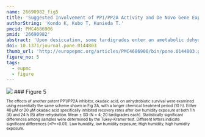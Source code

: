 ```yaml
---
name: 26690982_fig5
title: 'Suggested Involvement of PP1/PP2A Activity and De Novo Gene Expression in Anhydrobiotic Survival in a Tardigrade, Hypsibius dujardini, by Chemical Genetic Approach.'
authorString: 'Kondo K, Kubo T, Kunieda T.'
pmcid: PMC4686906
pmid: '26690982'
abstract: 'Upon desiccation, some tardigrades enter an ametabolic dehydrated state called anhydrobiosis and can survive a desiccated environment in this state. For successful transition to anhydrobiosis, some anhydrobiotic tardigrades require pre-incubation under high humidity conditions, a process called preconditioning, prior to exposure to severe desiccation. Although tardigrades are thought to prepare for transition to anhydrobiosis during preconditioning, the molecular mechanisms governing such processes remain unknown. In this study, we used chemical genetic approaches to elucidate the regulatory mechanisms of anhydrobiosis in the anhydrobiotic tardigrade, Hypsibius dujardini. We first demonstrated that inhibition of transcription or translation drastically impaired anhydrobiotic survival, suggesting that de novo gene expression is required for successful transition to anhydrobiosis in this tardigrade. We then screened 81 chemicals and identified 5 chemicals that significantly impaired anhydrobiotic survival after severe desiccation, in contrast to little or no effect on survival after high humidity exposure only. In particular, cantharidic acid, a selective inhibitor of protein phosphatase (PP) 1 and PP2A, exhibited the most profound inhibitory effects. Another PP1/PP2A inhibitor, okadaic acid, also significantly and specifically impaired anhydrobiotic survival, suggesting that PP1/PP2A activity plays an important role for anhydrobiosis in this species. This is, to our knowledge, the first report of the required activities of signaling molecules for desiccation tolerance in tardigrades. The identified inhibitory chemicals could provide novel clues to elucidate the regulatory mechanisms underlying anhydrobiosis in tardigrades.'
doi: 10.1371/journal.pone.0144803
thumb_url: 'http://europepmc.org/articles/PMC4686906/bin/pone.0144803.g005.gif'
figure_no: 5
tags:
  - eupmc
  - figure
---
```

<img src='http://europepmc.org/articles/PMC4686906/bin/pone.0144803.g005.jpg' style='max-height: 300px'>
### Figure 5
<p style='font-size: 10px;'><title>Inhibition of PP1/PP2A activity impaired anhydrobiotic survival.</title> The effects of another potent PP1/PP2A inhibitor, okadaic acid, on anhydrobiotic survival were examined using essentially the same scheme shown in <xref rid="pone.0144803.g002" ref-type="fig">Fig 2A</xref>, with a longer chemical treatment period (10 h). Either 40 μM or 20 μM okadaic acid specifically inhibited recovery rates after low humidity exposure at both 1 h (A) and 24 h (B) after rehydration. Mean ± SD (N = 4; 20 tardigrades each). Statistically significant differences among samples were determined by the Tukey-Kramer test. Different letters indicate significant differences (*P*&lt;0.01). Low humidity, low humidity exposure; High humidity, high humidity exposure.</p>